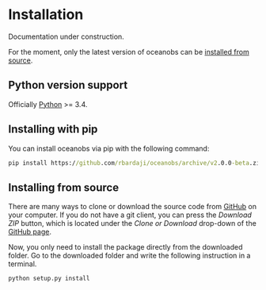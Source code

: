 # Installation

Documentation under construction.

For the moment, only the latest version of oceanobs can be [installed from source](#Installing_from_source).

## Python version support

Officially [Python](https://www.python.org/downloads/) >= 3.4.

## Installing with pip

You can install oceanobs via pip with the following command:

```bat
pip install https://github.com/rbardaji/oceanobs/archive/v2.0.0-beta.zip
```

## Installing from source

There are many ways to clone or download the source code from [GitHub](https://github.com/rbardaji/oceanobs) on your computer. If you do not have a git client, you can press the *Download ZIP* button, which is located under the *Clone or Download* drop-down of the [GitHub page](https://github.com/rbardaji/oceanobs).

Now, you only need to install the package directly from the downloaded folder. Go to the downloaded folder and write the following instruction in a terminal.

```bat
python setup.py install
```

